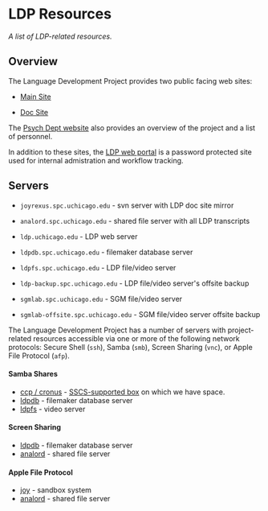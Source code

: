 LDP Resources
=============

*A list of LDP-related resources.*


## Overview

The Language Development Project provides two public facing web sites:

* [Main Site](https://ldp.uchicago.edu/)

* [Doc Site](http://joyrexus.spc.uchicago.edu/ldp/docs/)

The [Psych Dept website](http://psychology.uchicago.edu/people/faculty/levine/language.shtml) also provides an overview of the project and a list of personnel.

In addition to these sites, the [LDP web portal](https://ldp.uchicago.edu/portal/) is a password protected site used for internal admistration and workflow tracking.


## Servers

* `joyrexus.spc.uchicago.edu` - svn server with LDP doc site mirror
* `analord.spc.uchicago.edu` - shared file server with all LDP transcripts

* `ldp.uchicago.edu` - LDP web server
* `ldpdb.spc.uchicago.edu` - filemaker database server
* `ldpfs.spc.uchicago.edu` - LDP file/video server
* `ldp-backup.spc.uchicago.edu` - LDP file/video server's offsite backup

* `sgmlab.spc.uchicago.edu` - SGM file/video server
* `sgmlab-offsite.spc.uchicago.edu` - SGM file/video server offsite backup

The Language Development Project has a number of servers with project-related resources accessible via one or more of the following network protocols: Secure Shell (`ssh`), Samba (`smb`), Screen Sharing (`vnc`), or Apple File Protocol (`afp`).


#### Samba Shares

* [ccp / cronus](smb://ccp.uchicago.edu/ldp) - [SSCS-supported box](http://sscs.uchicago.edu/page/who-we-support#server) on which we have space.
* [ldpdb](smb://ldpdb.spc.uchicago.edu) - filemaker database server
* [ldpfs](smb://ldpfs.spc.uchicago.edu) - video server


#### Screen Sharing

* [ldpdb](vnc://ldpdb.spc.uchicago.edu) - filemaker database server
* [analord](vnc://analord.spc.uchicago.edu) - shared file server


#### Apple File Protocol

* [joy](afp://joy.uchicago.edu) - sandbox system
* [analord](afp://analord.spc.uchicago.edu) - shared file server
